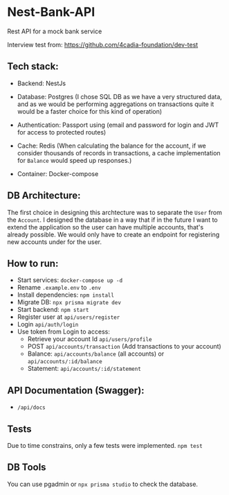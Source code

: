 # Nest-Bank-API

Rest API for a mock bank service

Interview test from: https://github.com/4cadia-foundation/dev-test

## Tech stack:

- Backend: NestJs

- Database: Postgres (I chose SQL DB as we have a very structured data, and as we would be performing aggregations on transactions quite it would be a faster choice for this kind of operation)

- Authentication: Passport using (email and password for login and JWT for access to protected routes)

- Cache: Redis (When calculating the balance for the account, if we consider thousands of records in transactions, a cache implementation for `Balance` would speed up responses.)

- Container: Docker-compose

## DB Architecture:

The first choice in designing this archtecture was to separate the `User` from the `Account`. I designed the database in a way that if in the future I want to extend the application so the user can have multiple accounts, that's already possible. We would only have to create an endpoint for registering new accounts under for the user.

## How to run:

- Start services: `docker-compose up -d`
- Rename `.example.env` to `.env`
- Install dependencies: `npm install`
- Migrate DB: `npx prisma migrate dev`
- Start backend: `npm start`
- Register user at `api/users/register`
- Login `api/auth/login`
- Use token from Login to access:
  - Retrieve your account Id `api/users/profile`
  - POST `api/accounts/transaction` (Add transactions to your account)
  - Balance: `api/accounts/balance` (all accounts) or `api/accounts/:id/balance`
  - Statement: `api/accounts/:id/statement`

## API Documentation (Swagger):

- `/api/docs`

## Tests

Due to time constrains, only a few tests were implemented.
`npm test`

## DB Tools

You can use pgadmin or `npx prisma studio` to check the database.
